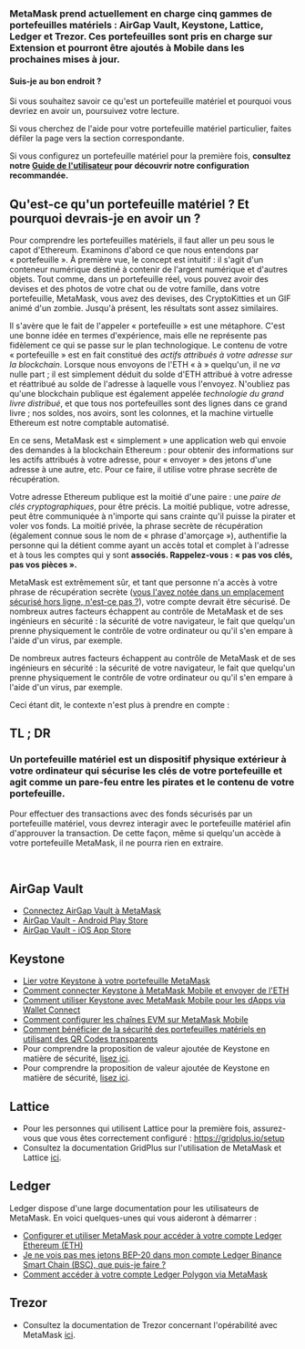 ### MetaMask prend actuellement en charge cinq gammes de portefeuilles matériels : AirGap Vault, Keystone, Lattice, Ledger et Trezor. Ces portefeuilles sont pris en charge sur Extension et pourront être ajoutés à Mobile dans les prochaines mises à jour.



#### Suis-je au bon endroit ?


Si vous souhaitez savoir ce qu'est un portefeuille matériel et pourquoi vous devriez en avoir un, poursuivez votre lecture.


Si vous cherchez de l'aide pour votre portefeuille matériel particulier, faites défiler la page vers la section correspondante.


Si vous configurez un portefeuille matériel pour la première fois, **consultez notre [Guide de l'utilisateur](https://support.metamask.io/hc/en-us/articles/5450173968283) pour découvrir notre configuration recommandée.** 



#### 


Qu'est-ce qu'un portefeuille matériel ? Et pourquoi devrais-je en avoir un ?
----------------------------------------------------------------------------


Pour comprendre les portefeuilles matériels, il faut aller un peu sous le capot d'Ethereum. Examinons d'abord ce que nous entendons par « portefeuille ». À première vue, le concept est intuitif : il s'agit d'un conteneur numérique destiné à contenir de l'argent numérique et d'autres objets. Tout comme, dans un portefeuille réel, vous pouvez avoir des devises et des photos de votre chat ou de votre famille, dans votre portefeuille, MetaMask, vous avez des devises, des CryptoKitties et un GIF animé d'un zombie. Jusqu'à présent, les résultats sont assez similaires.


Il s'avère que le fait de l'appeler « portefeuille » est une métaphore. C'est une bonne idée en termes d'expérience, mais elle ne représente pas fidèlement ce qui se passe sur le plan technologique. Le contenu de votre « portefeuille » est en fait constitué des *actifs attribués à votre adresse sur la blockchain*. Lorsque nous envoyons de l'ETH « à » quelqu'un, il ne *va* nulle part ; il est simplement déduit du solde d'ETH attribué à votre adresse et réattribué au solde de l'adresse à laquelle vous l'envoyez. N'oubliez pas qu'une blockchain publique est également appelée *technologie du grand livre distribué*, et que tous nos portefeuilles sont des lignes dans ce grand livre ; nos soldes, nos avoirs, sont les colonnes, et la machine virtuelle Ethereum est notre comptable automatisé.


En ce sens, MetaMask est « simplement » une application web qui envoie des demandes à la blockchain Ethereum : pour obtenir des informations sur les actifs attribués à votre adresse, pour « envoyer » des jetons d'une adresse à une autre, etc. Pour ce faire, il utilise votre phrase secrète de récupération.


Votre adresse Ethereum publique est la moitié d'une paire : une *paire de clés cryptographiques*, pour être précis. La moitié publique, votre adresse, peut être communiquée à n'importe qui sans crainte qu'il puisse la pirater et voler vos fonds. La moitié privée, la phrase secrète de récupération (également connue sous le nom de « phrase d'amorçage »), authentifie la personne qui la détient comme ayant un accès total et complet à l'adresse et à tous les comptes qui y sont **associés. Rappelez-vous : « pas vos clés, pas vos pièces ».**


MetaMask est extrêmement sûr, et tant que personne n'a accès à votre phrase de récupération secrète ([vous l'avez notée dans un emplacement sécurisé hors ligne, n'est-ce pas ?](https://support.metamask.io/hc/en-us/articles/4404722782107)), votre compte devrait être sécurisé. De nombreux autres facteurs échappent au contrôle de MetaMask et de ses ingénieurs en sécurité : la sécurité de votre navigateur, le fait que quelqu'un prenne physiquement le contrôle de votre ordinateur ou qu'il s'en empare à l'aide d'un virus, par exemple.


De nombreux autres facteurs échappent au contrôle de MetaMask et de ses ingénieurs en sécurité : la sécurité de votre navigateur, le fait que quelqu'un prenne physiquement le contrôle de votre ordinateur ou qu'il s'en empare à l'aide d'un virus, par exemple.


Ceci étant dit, le contexte n'est plus à prendre en compte :



TL ; DR
--------


### **Un portefeuille matériel est un dispositif physique extérieur à votre ordinateur qui sécurise les clés de votre portefeuille et agit comme un pare-feu entre les pirates et le contenu de votre portefeuille.**


Pour effectuer des transactions avec des fonds sécurisés par un portefeuille matériel, vous devrez interagir avec le portefeuille matériel afin d'approuver la transaction. De cette façon, même si quelqu'un accède à votre portefeuille MetaMask, il ne pourra rien en extraire.


 


 AirGap Vault
-------------


* [Connectez AirGap Vault à MetaMask](https://support.airgap.it/guides/metamask/)
* [AirGap Vault - Android Play Store](https://play.google.com/store/apps/details?id=it.airgap.vault&hl=en_US&gl=US)
* [AirGap Vault - iOS App Store](https://apps.apple.com/us/app/airgap-vault-secure-secrets/id1417126841)


 Keystone
---------


* [Lier votre Keystone à votre portefeuille MetaMask](https://support.keyst.one/3rd-party-wallets/eth-and-web3-wallets-keystone/bind-metamask-with-keystone)
* [Comment connecter Keystone à MetaMask Mobile et envoyer de l'ETH](https://support.keyst.one/3rd-party-wallets/eth-and-web3-wallets-keystone/metamask-mobile)
* [Comment utiliser Keystone avec MetaMask Mobile pour les dApps via Wallet Connect](https://support.keyst.one/3rd-party-wallets/eth-and-web3-wallets-keystone/metamask-mobile/defi-with-metamask-mobile)
* [Comment configurer les chaînes EVM sur MetaMask Mobile](https://support.keyst.one/3rd-party-wallets/eth-and-web3-wallets-keystone/metamask-mobile/configuring-evm-chains-on-metamask-mobile)
* [Comment bénéficier de la sécurité des portefeuilles matériels en utilisant des QR Codes transparents](https://consensys.net/blog/news/metamask-x-keystone-how-to-benefit-from-hardware-wallet-security-using-transparent-qr-code/)
* Pour comprendre la proposition de valeur ajoutée de Keystone en matière de sécurité, [lisez ici](https://blog.keyst.one/blind-signing-a-security-black-hole-for-the-ethereum-community-13f909b848b6).
* Pour comprendre la proposition de valeur ajoutée de Keystone en matière de sécurité, [lisez ici](https://support.keyst.one/general-navigation-guide#advanced-users).


 Lattice
--------


* Pour les personnes qui utilisent Lattice pour la première fois, assurez-vous que vous êtes correctement configuré : <https://gridplus.io/setup>
* Consultez la documentation GridPlus sur l'utilisation de MetaMask et Lattice [ici](https://docs.gridplus.io/setup/metamask).


 Ledger
-------


 Ledger dispose d'une large documentation pour les utilisateurs de MetaMask. En voici quelques-unes qui vous aideront à démarrer :  



* [Configurer et utiliser MetaMask pour accéder à votre compte Ledger Ethereum (ETH)](https://support.ledger.com/hc/en-us/articles/4404366864657-Set-up-and-use-MetaMask-to-access-your-Ledger-Ethereum-ETH-account?docs=true)
* [Je ne vois pas mes jetons BEP-20 dans mon compte Ledger Binance Smart Chain (BSC), que puis-je faire ?](https://support.ledger.com/hc/en-us/articles/4406111561617-I-don-t-see-my-BEP-20-tokens-in-my-Ledger-Binance-Smart-Chain-BSC-account-what-can-I-do-?support=true)
* [Comment accéder à votre compte Ledger Polygon via MetaMask](https://support.ledger.com/hc/en-us/articles/4418394184209-How-to-access-your-Ledger-Polygon-MATIC-account-via-Metamask?docs=true)


 Trezor
-------


* Consultez la documentation de Trezor concernant l'opérabilité avec MetaMask [ici](https://wiki.trezor.io/Apps:MetaMask).
